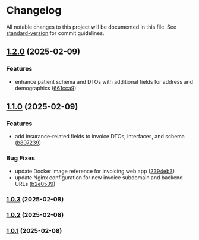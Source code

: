 # Changelog

All notable changes to this project will be documented in this file. See [standard-version](https://github.com/conventional-changelog/standard-version) for commit guidelines.

## [1.2.0](https://github.com/bkiprono/zaito-invoicing-api/compare/v1.1.0...v1.2.0) (2025-02-09)


### Features

* enhance patient schema and DTOs with additional fields for address and demographics ([661cca9](https://github.com/bkiprono/zaito-invoicing-api/commit/661cca9f0a044ddd79fedd0fe7f4571e07a1120e))

## [1.1.0](https://github.com/bkiprono/zaito-invoicing-api/compare/v1.0.3...v1.1.0) (2025-02-09)


### Features

* add insurance-related fields to invoice DTOs, interfaces, and schema ([b807239](https://github.com/bkiprono/zaito-invoicing-api/commit/b807239841cd685214e9e8bc630fb5d462965cf2))


### Bug Fixes

* update Docker image reference for invoicing web app ([2394eb3](https://github.com/bkiprono/zaito-invoicing-api/commit/2394eb37b531a9b4cb9273ce0376e55fe8375b86))
* update Nginx configuration for new invoice subdomain and backend URLs ([b2e0539](https://github.com/bkiprono/zaito-invoicing-api/commit/b2e0539b97a73dd3803888a1e2bc9094ba006ef7))

### [1.0.3](https://github.com/bkiprono/zaito-invoicing-api/compare/v1.0.2...v1.0.3) (2025-02-08)

### [1.0.2](https://github.com/bkiprono/zaito-invoicing-api/compare/v1.0.1...v1.0.2) (2025-02-08)

### [1.0.1](https://github.com/bkiprono/zaito-invoicing-api/compare/v0.0.10...v1.0.1) (2025-02-08)
